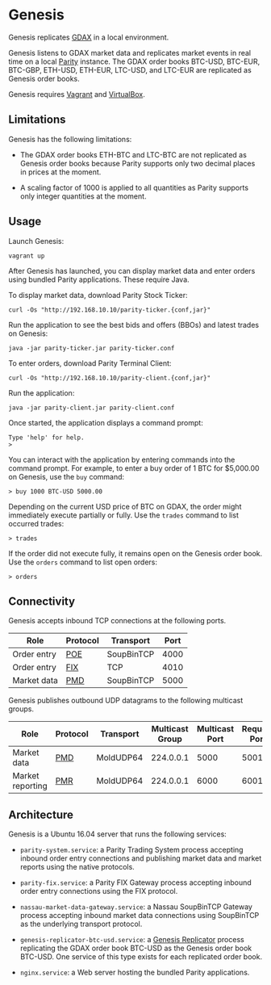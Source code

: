 # Genesis

Genesis replicates [GDAX][] in a local environment.

  [GDAX]: https://www.gdax.com

Genesis listens to GDAX market data and replicates market events in real time
on a local [Parity][] instance. The GDAX order books BTC-USD, BTC-EUR, BTC-GBP,
ETH-USD, ETH-EUR, LTC-USD, and LTC-EUR are replicated as Genesis order books.

  [Parity]: https://github.com/paritytrading/parity

Genesis requires [Vagrant][] and [VirtualBox][].

  [Vagrant]: https://www.vagrantup.com
  [VirtualBox]: https://www.virtualbox.org

## Limitations

Genesis has the following limitations:

- The GDAX order books ETH-BTC and LTC-BTC are not replicated as Genesis order
  books because Parity supports only two decimal places in prices at the moment.

- A scaling factor of 1000 is applied to all quantities as Parity supports
  only integer quantities at the moment.

## Usage

Launch Genesis:

```
vagrant up
```

After Genesis has launched, you can display market data and enter orders using
bundled Parity applications. These require Java.

To display market data, download Parity Stock Ticker:

```
curl -Os "http://192.168.10.10/parity-ticker.{conf,jar}"
```

Run the application to see the best bids and offers (BBOs) and latest trades
on Genesis:

```
java -jar parity-ticker.jar parity-ticker.conf
```

To enter orders, download Parity Terminal Client:

```
curl -Os "http://192.168.10.10/parity-client.{conf,jar}"
```

Run the application:

```
java -jar parity-client.jar parity-client.conf
```

Once started, the application displays a command prompt:

```
Type 'help' for help.
>
```

You can interact with the application by entering commands into the command
prompt. For example, to enter a buy order of 1 BTC for $5,000.00 on Genesis,
use the `buy` command:

```
> buy 1000 BTC-USD 5000.00
```

Depending on the current USD price of BTC on GDAX, the order might immediately
execute partially or fully. Use the `trades` command to list occurred trades:

```
> trades
```

If the order did not execute fully, it remains open on the Genesis order book.
Use the `orders` command to list open orders:

```
> orders
```

## Connectivity

Genesis accepts inbound TCP connections at the following ports.

Role        | Protocol | Transport  | Port
------------|----------|------------|-----
Order entry | [POE][]  | SoupBinTCP | 4000
Order entry | [FIX][]  | TCP        | 4010
Market data | [PMD][]  | SoupBinTCP | 5000

Genesis publishes outbound UDP datagrams to the following multicast groups.

Role             | Protocol | Transport | Multicast Group | Multicast Port | Request Port
-----------------|----------|-----------|-----------------|----------------|-------------
Market data      | [PMD][]  | MoldUDP64 | 224.0.0.1       | 5000           | 5001
Market reporting | [PMR][]  | MoldUDP64 | 224.0.0.1       | 6000           | 6001

  [POE]: https://github.com/paritytrading/parity/blob/master/libraries/net/doc/POE.md
  [FIX]: https://github.com/paritytrading/parity/blob/master/applications/fix/doc/FIX.md
  [PMD]: https://github.com/paritytrading/parity/blob/master/libraries/net/doc/PMD.md
  [PMR]: https://github.com/paritytrading/parity/blob/master/libraries/net/doc/PMR.md

## Architecture

Genesis is a Ubuntu 16.04 server that runs the following services:

- `parity-system.service`: a Parity Trading System process accepting inbound
  order entry connections and publishing market data and market reports using
  the native protocols.

- `parity-fix.service`: a Parity FIX Gateway process accepting inbound order
  entry connections using the FIX protocol.

- `nassau-market-data-gateway.service`: a Nassau SoupBinTCP Gateway process
  accepting inbound market data connections using SoupBinTCP as the underlying
  transport protocol.

- `genesis-replicator-btc-usd.service`: a [Genesis Replicator][] process
  replicating the GDAX order book BTC-USD as the Genesis order book BTC-USD.
  One service of this type exists for each replicated order book.

  [Genesis Replicator]: applications/replicator

- `nginx.service`: a Web server hosting the bundled Parity applications.
